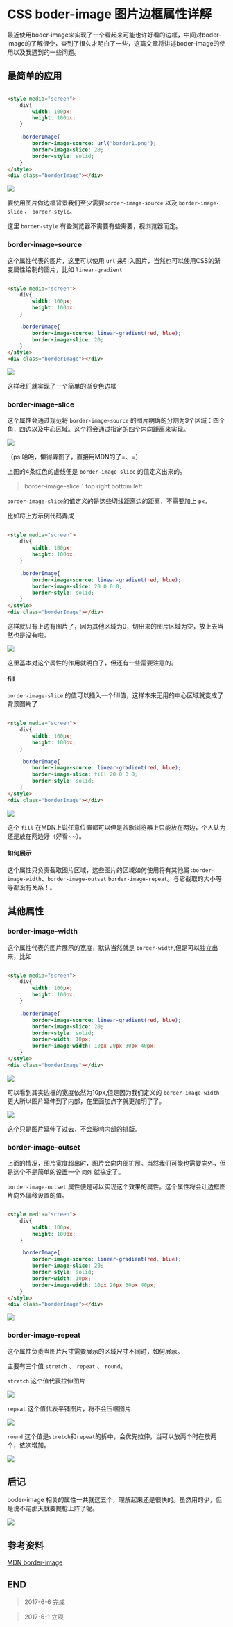 # CSS boder-image 图片边框属性详解

最近使用boder-image来实现了一个看起来可能也许好看的边框，中间对boder-image的了解很少，查到了很久才明白了一些，这篇文章将讲述boder-image的使用以及我遇到的一些问题。

## 最简单的应用

``` html

<style media="screen">
    div{
        width: 100px;
        height: 100px;
    }

    .borderImage{
        border-image-source: url("border1.png");
        border-image-slice: 20;
        border-style: solid;
    }
</style>
<div class="borderImage"></div>

```

![](http://blog-cdn.chenxiyuan.fun/17-6-5/47483821.jpg)

要使用图片做边框背景我们至少需要`border-image-source` 以及 `border-image-slice` 、 `border-style`。

这里 `border-style` 有些浏览器不需要有些需要，视浏览器而定。

### border-image-source

这个属性代表的图片，这里可以使用 `url` 来引入图片，当然也可以使用CSS的渐变属性绘制的图片，比如 `linear-gradient`

``` html

<style media="screen">
    div{
        width: 100px;
        height: 100px;
    }

    .borderImage{
        border-image-source: linear-gradient(red, blue);
        border-image-slice: 20;
    }
</style>
<div class="borderImage"></div>

```

![](http://blog-cdn.chenxiyuan.fun/17-6-5/50940272.jpg)

这样我们就实现了一个简单的渐变色边框

### border-image-slice

这个属性会通过规范将 `border-image-source` 的图片明确的分割为9个区域：四个角，四边以及中心区域。这个将会通过指定的四个内向距离来实现。

![](https://developer.mozilla.org/files/3814/border-image-slice.png)

（ps:哈哈，懒得弄图了，直接用MDN的了=、=）

上图的4条红色的虚线便是 `border-image-slice` 的值定义出来的。

>   border-image-slice：top right bottom left

`border-image-slice`的值定义的是这些切线距离边的距离，不需要加上 `px`。

比如将上方示例代码弄成

``` html

<style media="screen">
    div{
        width: 100px;
        height: 100px;
    }

    .borderImage{
        border-image-source: linear-gradient(red, blue);
        border-image-slice: 20 0 0 0;
        border-style: solid;
    }
</style>
<div class="borderImage"></div>

```

这样就只有上边有图片了，因为其他区域为0，切出来的图片区域为空，放上去当然也是没有啦。

![](http://blog-cdn.chenxiyuan.fun/17-6-6/25961306.jpg)

这里基本对这个属性的作用就明白了，但还有一些需要注意的。

#### fill

`border-image-slice` 的值可以插入一个fill值，这样本来无用的中心区域就变成了背景图片了

``` html

<style media="screen">
    div{
        width: 100px;
        height: 100px;
    }

    .borderImage{
        border-image-source: linear-gradient(red, blue);
        border-image-slice: fill 20 0 0 0;
        border-style: solid;
    }
</style>
<div class="borderImage"></div>

```

![](http://blog-cdn.chenxiyuan.fun/17-6-6/65882977.jpg)

这个 `fill` 在MDN上说任意位置都可以但是谷歌浏览器上只能放在两边，个人认为还是放在两边好（好看~~）。

#### 如何展示

这个属性只负责截取图片区域，这些图片的区域如何使用将有其他属 :`border-image-width`、`border-image-outset` `border-image-repeat`。与它截取的大小等等都没有关系！。

## 其他属性

### border-image-width

这个属性代表的图片展示的宽度，默认当然就是 `border-width`,但是可以独立出来，比如

``` html

<style media="screen">
    div{
        width: 100px;
        height: 100px;
    }

    .borderImage{
        border-image-source: linear-gradient(red, blue);
        border-image-slice: 20;
        border-style: solid;
        border-width: 10px;
        border-image-width: 10px 20px 30px 40px;
    }
</style>
<div class="borderImage"></div>

```

![](http://blog-cdn.chenxiyuan.fun/17-6-6/54761151.jpg)

可以看到其实边框的宽度依然为10px,但是因为我们定义的 `border-image-width` 更大所以图片延伸到了内部，在里面加点字就更加明了了。

![](http://blog-cdn.chenxiyuan.fun/17-6-6/64173531.jpg)

这个只是图片延伸了过去，不会影响内部的排版。

### border-image-outset

上面的情况，图片宽度超出时，图片会向内部扩展。当然我们可能也需要向外，但是这个不是简单的设置一个 `向外` 就搞定了。

`border-image-outset` 属性便是可以实现这个效果的属性。这个属性将会让边框图片向外偏移设置的值。

``` html

<style media="screen">
    div{
        width: 100px;
        height: 100px;
    }

    .borderImage{
        border-image-source: linear-gradient(red, blue);
        border-image-slice: 20;
        border-style: solid;
        border-width: 10px;
        border-image-width: 10px 20px 30px 40px;
    }
</style>
<div class="borderImage"></div>

```

![](http://blog-cdn.chenxiyuan.fun/17-6-6/62904877.jpg)

### border-image-repeat

这个属性负责当图片尺寸需要展示的区域尺寸不同时，如何展示。

主要有三个值 `stretch` 、 `repeat` 、 `round`。

`stretch` 这个值代表拉伸图片

![](http://blog-cdn.chenxiyuan.fun/17-6-6/35104440.jpg)

`repeat` 这个值代表平铺图片，将不会压缩图片

![](http://blog-cdn.chenxiyuan.fun/17-6-6/75967862.jpg)

`round` 这个值是`stretch`和`repeat`的折中，会优先拉伸，当可以放两个时在放两个，依次增加。

![](http://blog-cdn.chenxiyuan.fun/17-6-6/82600516.jpg)

## 后记

boder-image 相关的属性一共就这五个，理解起来还是很快的。虽然用的少，但是说不定那天就要提枪上阵了呢。

![](http://blog-cdn.chenxiyuan.fun/17-6-6/94127539.jpg)

## 参考资料

[MDN border-image](https://developer.mozilla.org/zh-CN/docs/Web/CSS/border-image)


## END

>   2017-6-6    完成

>   2017-6-1    立项

